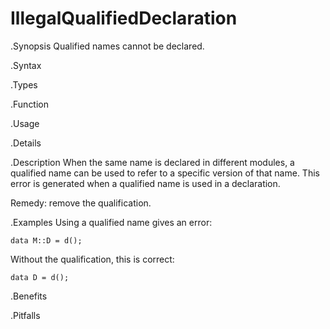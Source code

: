 # IllegalQualifiedDeclaration

.Synopsis
Qualified names cannot be declared.

.Syntax

.Types

.Function
       
.Usage

.Details

.Description
When the same name is declared in different modules, a qualified name can be used to refer to a specific version of that name.
This error is generated when a qualified name is used in a declaration.

Remedy: remove the qualification.

.Examples
Using a qualified name gives an error:
```rascal-shell,error
data M::D = d();
```
Without the qualification, this is correct:
```rascal-shell,continue,error
data D = d();
```

.Benefits

.Pitfalls

